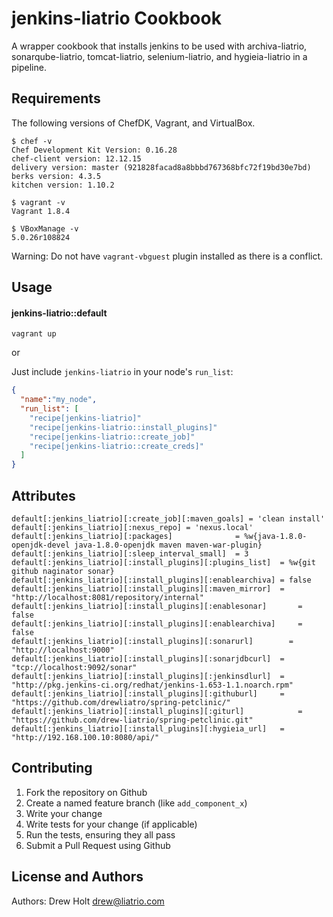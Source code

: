 jenkins-liatrio Cookbook
========================
A wrapper cookbook that installs jenkins to be used with archiva-liatrio, sonarqube-liatrio, tomcat-liatrio, selenium-liatrio, and hygieia-liatrio in a pipeline.

Requirements
------------
The following versions of ChefDK, Vagrant, and VirtualBox.
```
$ chef -v
Chef Development Kit Version: 0.16.28
chef-client version: 12.12.15
delivery version: master (921828facad8a8bbbd767368bfc72f19bd30e7bd)
berks version: 4.3.5
kitchen version: 1.10.2

$ vagrant -v
Vagrant 1.8.4

$ VBoxManage -v
5.0.26r108824
```  
  
Warning: Do not have `vagrant-vbguest` plugin installed as there is a conflict.  
  
Usage
-----
#### jenkins-liatrio::default

`vagrant up`

or 

Just include `jenkins-liatrio` in your node's `run_list`:

```json
{
  "name":"my_node",
  "run_list": [
    "recipe[jenkins-liatrio]"
    "recipe[jenkins-liatrio::install_plugins]"
    "recipe[jenkins-liatrio::create_job]"
    "recipe[jenkins-liatrio::create_creds]"
  ]
}
```

Attributes
----------
```
default[:jenkins_liatrio][:create_job][:maven_goals] = 'clean install'
default[:jenkins_liatrio][:nexus_repo] = 'nexus.local'
default[:jenkins_liatrio][:packages]              = %w{java-1.8.0-openjdk-devel java-1.8.0-openjdk maven maven-war-plugin}
default[:jenkins_liatrio][:sleep_interval_small]  = 3
default[:jenkins_liatrio][:install_plugins][:plugins_list]  = %w{git github naginator sonar}
default[:jenkins_liatrio][:install_plugins][:enablearchiva]	= false
default[:jenkins_liatrio][:install_plugins][:maven_mirror]	= "http://localhost:8081/repository/internal"
default[:jenkins_liatrio][:install_plugins][:enablesonar]		= false
default[:jenkins_liatrio][:install_plugins][:enablearchiva]		= false
default[:jenkins_liatrio][:install_plugins][:sonarurl]		  = "http://localhost:9000"
default[:jenkins_liatrio][:install_plugins][:sonarjdbcurl]	= "tcp://localhost:9092/sonar"
default[:jenkins_liatrio][:install_plugins][:jenkinsdlurl]	= "http://pkg.jenkins-ci.org/redhat/jenkins-1.653-1.1.noarch.rpm"
default[:jenkins_liatrio][:install_plugins][:githuburl]     = "https://github.com/drewliatro/spring-petclinic/"
default[:jenkins_liatrio][:install_plugins][:giturl]		    = "https://github.com/drew-liatrio/spring-petclinic.git"
default[:jenkins_liatrio][:install_plugins][:hygieia_url]   = "http://192.168.100.10:8080/api/"
```

Contributing
------------
1. Fork the repository on Github
2. Create a named feature branch (like `add_component_x`)
3. Write your change
4. Write tests for your change (if applicable)
5. Run the tests, ensuring they all pass
6. Submit a Pull Request using Github

License and Authors
-------------------
Authors: Drew Holt <drew@liatrio.com>
